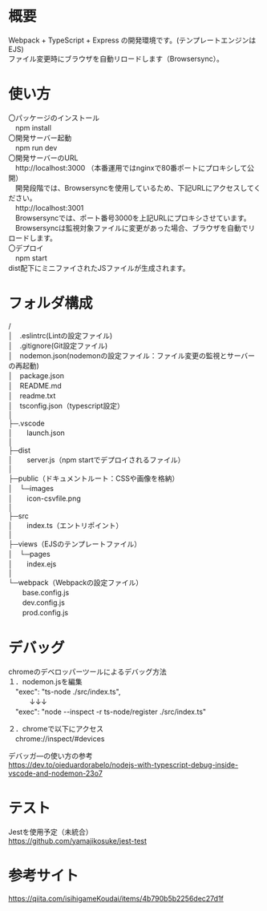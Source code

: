 # 概要
Webpack + TypeScript + Express の開発環境です。(テンプレートエンジンはEJS)  
ファイル変更時にブラウザを自動リロードします（Browsersync）。
# 使い方
〇パッケージのインストール  
　npm install  
〇開発サーバー起動  
　npm run dev  
〇開発サーバーのURL  
　http://localhost:3000 （本番運用ではnginxで80番ポートにプロキシして公開）  
　開発段階では、Browsersyncを使用しているため、下記URLにアクセスしてください。  
　http://localhost:3001  
　Browsersyncでは、ポート番号3000を上記URLにプロキシさせています。  
　Browsersyncは監視対象ファイルに変更があった場合、ブラウザを自動でリロードします。  
〇デプロイ  
　npm start  
  dist配下にミニファイされたJSファイルが生成されます。
# フォルダ構成
/  
│　.eslintrc(Lintの設定ファイル)  
│　.gitignore(Git設定ファイル)  
│　nodemon.json(nodemonの設定ファイル：ファイル変更の監視とサーバーの再起動)  
│　package.json  
│　README.md  
│　readme.txt  
│　tsconfig.json（typescript設定）  
│  
├─.vscode  
│　　launch.json  
│  
├─dist  
│　　server.js（npm startでデプロイされるファイル）  
│  
├─public（ドキュメントルート：CSSや画像を格納）  
│　└─images  
│　　icon-csvfile.png  
│  
├─src  
│　　index.ts（エントリポイント）  
│  
├─views（EJSのテンプレートファイル）  
│　└─pages  
│　　index.ejs  
│  
└─webpack（Webpackの設定ファイル）  
　　base.config.js  
　　dev.config.js  
　　prod.config.js  

# デバッグ
chromeのデベロッパーツールによるデバッグ方法  
１．nodemon.jsを編集  
　"exec": "ts-node ./src/index.ts",  
　　　↓↓↓  
　"exec": "node --inspect -r ts-node/register ./src/index.ts"  
  
２．chromeで以下にアクセス  
　chrome://inspect/#devices  
  
デバッガ―の使い方の参考  
  https://dev.to/oieduardorabelo/nodejs-with-typescript-debug-inside-vscode-and-nodemon-23o7  
  
# テスト
Jestを使用予定（未統合）  
https://github.com/yamajikosuke/jest-test  
  
# 参考サイト
https://qiita.com/isihigameKoudai/items/4b790b5b2256dec27d1f
